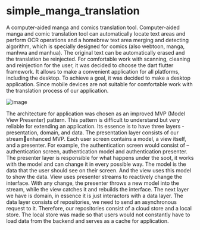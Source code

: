 # simple_manga_translation

A computer-aided manga and comics translation tool. Computer-aided manga and comic translation tool can
automatically locate text areas and perform OCR operations and a homebrew text
area merging and detecting algorithm, which is specially designed for comics (also
webtoon, manga, manhwa and manhua). The original text can be automatically erased and the translation be reinjected.
For comfortable work with scanning, cleaning and reinjection for the user, it
was decided to choose the dart flutter framework. It allows to make a convenient
application for all platforms, including the desktop. To achieve a goal, it was
decided to make a desktop application. Since mobile devices are not suitable for
comfortable work with the translation process of our application.

![image](https://user-images.githubusercontent.com/61965947/189872442-4c134e71-dad8-4c25-8ff4-23f56611ee76.png)

The architecture for application was chosen as an improved MVP
(Model View Presenter) pattern. This pattern is difficult to understand but
very reliable for extending an application. Its essence is to have three layers -
presentation, domain, and data. The presentation layer consists of our streamenhanced MVP. Each user screen contains a model, a view itself, and a presenter.
For example, the authentication screen would consist of – authentication screen,
authentication model and authentication presenter.
The presenter layer is responsible for what happens under the soot, it works
with the model and can change it in every possible way. The model is the data
that the user should see on their screen. And the view uses this model to show the
data. View uses presenter streams to reactively change the interface. With
any change, the presenter throws a new model into the stream, while the view
catches it and rebuilds the interface. The next layer we have is domain, in essence
it is just interactors with a data layer. The data layer consists of repositories, we
need to send an asynchronous request to it. Therefore, our repositories consist of
a cloud store and a local store. The local store was made so that users would not
constantly have to load data from the backend and serves as a cache for application.
